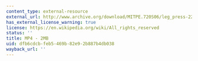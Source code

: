 ```yaml
---
content_type: external-resource
external_url: http://www.archive.org/download/MITPE.720S06/leg_press-220k.mp4
has_external_license_warning: true
license: https://en.wikipedia.org/wiki/All_rights_reserved
status: ''
title: MP4 - 2MB
uid: dfb6cdcb-feb5-469b-82e9-2b887b4db038
wayback_url: ''
---
```

